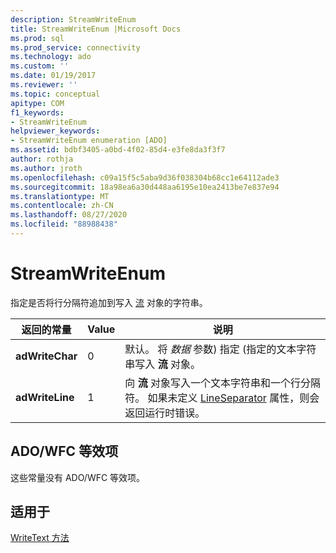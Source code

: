 ```yaml
---
description: StreamWriteEnum
title: StreamWriteEnum |Microsoft Docs
ms.prod: sql
ms.prod_service: connectivity
ms.technology: ado
ms.custom: ''
ms.date: 01/19/2017
ms.reviewer: ''
ms.topic: conceptual
apitype: COM
f1_keywords:
- StreamWriteEnum
helpviewer_keywords:
- StreamWriteEnum enumeration [ADO]
ms.assetid: bdbf3405-a0bd-4f02-85d4-e3fe8da3f3f7
author: rothja
ms.author: jroth
ms.openlocfilehash: c09a15f5c5aba9d36f038304b68cc1e64112ade3
ms.sourcegitcommit: 18a98ea6a30d448aa6195e10ea2413be7e837e94
ms.translationtype: MT
ms.contentlocale: zh-CN
ms.lasthandoff: 08/27/2020
ms.locfileid: "88988438"
---
```

# <a name="streamwriteenum"></a>StreamWriteEnum
指定是否将行分隔符追加到写入 [流](./stream-object-ado.md) 对象的字符串。  
  
|返回的常量|Value|说明|  
|--------------|-----------|-----------------|  
|**adWriteChar**|0|默认。 将 *数据* 参数) 指定 (指定的文本字符串写入 **流** 对象。|  
|**adWriteLine**|1|向 **流** 对象写入一个文本字符串和一个行分隔符。 如果未定义 [LineSeparator](./lineseparator-property-ado.md) 属性，则会返回运行时错误。|  
  
## <a name="adowfc-equivalent"></a>ADO/WFC 等效项  
 这些常量没有 ADO/WFC 等效项。  
  
## <a name="applies-to"></a>适用于  
 [WriteText 方法](./writetext-method.md)